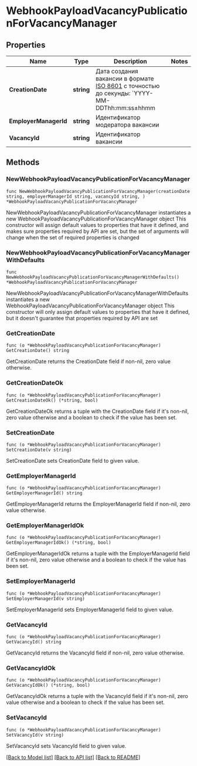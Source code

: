 # WebhookPayloadVacancyPublicationForVacancyManager

## Properties

Name | Type | Description | Notes
------------ | ------------- | ------------- | -------------
**CreationDate** | **string** | Дата создания вакансии в формате [ISO 8601](http://en.wikipedia.org/wiki/ISO_8601) с точностью до секунды: &#x60;YYYY-MM-DDThh:mm:ss±hhmm | 
**EmployerManagerId** | **string** | Идентификатор модератора вакансии | 
**VacancyId** | **string** | Идентификатор вакансии | 

## Methods

### NewWebhookPayloadVacancyPublicationForVacancyManager

`func NewWebhookPayloadVacancyPublicationForVacancyManager(creationDate string, employerManagerId string, vacancyId string, ) *WebhookPayloadVacancyPublicationForVacancyManager`

NewWebhookPayloadVacancyPublicationForVacancyManager instantiates a new WebhookPayloadVacancyPublicationForVacancyManager object
This constructor will assign default values to properties that have it defined,
and makes sure properties required by API are set, but the set of arguments
will change when the set of required properties is changed

### NewWebhookPayloadVacancyPublicationForVacancyManagerWithDefaults

`func NewWebhookPayloadVacancyPublicationForVacancyManagerWithDefaults() *WebhookPayloadVacancyPublicationForVacancyManager`

NewWebhookPayloadVacancyPublicationForVacancyManagerWithDefaults instantiates a new WebhookPayloadVacancyPublicationForVacancyManager object
This constructor will only assign default values to properties that have it defined,
but it doesn't guarantee that properties required by API are set

### GetCreationDate

`func (o *WebhookPayloadVacancyPublicationForVacancyManager) GetCreationDate() string`

GetCreationDate returns the CreationDate field if non-nil, zero value otherwise.

### GetCreationDateOk

`func (o *WebhookPayloadVacancyPublicationForVacancyManager) GetCreationDateOk() (*string, bool)`

GetCreationDateOk returns a tuple with the CreationDate field if it's non-nil, zero value otherwise
and a boolean to check if the value has been set.

### SetCreationDate

`func (o *WebhookPayloadVacancyPublicationForVacancyManager) SetCreationDate(v string)`

SetCreationDate sets CreationDate field to given value.


### GetEmployerManagerId

`func (o *WebhookPayloadVacancyPublicationForVacancyManager) GetEmployerManagerId() string`

GetEmployerManagerId returns the EmployerManagerId field if non-nil, zero value otherwise.

### GetEmployerManagerIdOk

`func (o *WebhookPayloadVacancyPublicationForVacancyManager) GetEmployerManagerIdOk() (*string, bool)`

GetEmployerManagerIdOk returns a tuple with the EmployerManagerId field if it's non-nil, zero value otherwise
and a boolean to check if the value has been set.

### SetEmployerManagerId

`func (o *WebhookPayloadVacancyPublicationForVacancyManager) SetEmployerManagerId(v string)`

SetEmployerManagerId sets EmployerManagerId field to given value.


### GetVacancyId

`func (o *WebhookPayloadVacancyPublicationForVacancyManager) GetVacancyId() string`

GetVacancyId returns the VacancyId field if non-nil, zero value otherwise.

### GetVacancyIdOk

`func (o *WebhookPayloadVacancyPublicationForVacancyManager) GetVacancyIdOk() (*string, bool)`

GetVacancyIdOk returns a tuple with the VacancyId field if it's non-nil, zero value otherwise
and a boolean to check if the value has been set.

### SetVacancyId

`func (o *WebhookPayloadVacancyPublicationForVacancyManager) SetVacancyId(v string)`

SetVacancyId sets VacancyId field to given value.



[[Back to Model list]](../README.md#documentation-for-models) [[Back to API list]](../README.md#documentation-for-api-endpoints) [[Back to README]](../README.md)


